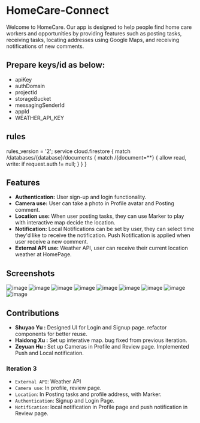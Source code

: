 # HomeCare-Connect

Welcome to HomeCare. Our app is designed to help people find home care workers and opportunities by providing features such as posting tasks, receiving tasks, locating addresses using Google Maps, and receiving notifications of new comments.

## Prepare keys/id as below:

- apiKey
- authDomain
- projectId
- storageBucket
- messagingSenderId
- appId
- WEATHER_API_KEY

## rules

rules_version = '2';
service cloud.firestore {
match /databases/{database}/documents {
match /{document=\*\*} {
allow read, write: if request.auth != null;
}
}
}

## Features

- **Authentication:** User sign-up and login functionality.
- **Camera use:** User can take a photo in Profile avatar and Posting comment.
- **Location use:** When user posting tasks, they can use Marker to play with interactive map decide the location.
- **Notification:** Local Notifications can be set by user, they can select time they'd like to receive the notification. Push Notification is applied when user receive a new comment.
- **External API use:** Weather API, user can receive their current location weather at HomePage.

## Screenshots
![image](https://github.com/Susiee03/HomeCare-Connect/assets/120871272/5257c35e-b554-423f-8be5-6fd1427f18c3)
![image](https://github.com/Susiee03/HomeCare-Connect/assets/120871272/62a32f82-2cce-4329-ba6e-3ae6121b3207)
![image](https://github.com/Susiee03/HomeCare-Connect/assets/120871272/014284b4-8173-494e-ae6b-36aecff91bf0)
![image](https://github.com/Susiee03/HomeCare-Connect/assets/120871272/45c79dde-da83-4651-b0af-c278fc3ddf16)
![image](https://github.com/Susiee03/HomeCare-Connect/assets/120871272/4118fdae-f1ac-4b99-bf36-de95e55f47a8)
![image](https://github.com/Susiee03/HomeCare-Connect/assets/120871272/eaa9e4ed-16ac-4304-8fe8-75b9c28837fe)
![image](https://github.com/Susiee03/HomeCare-Connect/assets/120871272/87adcbd4-6eb8-453b-8177-3477d6fe8cd8)
![image](https://github.com/Susiee03/HomeCare-Connect/assets/120871272/2467adaf-ace6-46ed-8daf-9f9d156a3ba4)
![image](https://github.com/Susiee03/HomeCare-Connect/assets/120871272/0e4de20a-e483-4649-80c4-a5f4694712db)



## Contributions

- **Shuyao Yu :** Designed UI for Login and Signup page. refactor components for better reuse.
- **Haidong Xu :** Set up interative map. bug fixed from previous iteration.
- **Zeyuan Hu :** Set up Cameras in Profile and Review page. Implemented Push and Local notification.

### Iteration 3

- `External API`: Weather API
- `Camera use`: In profile, review page.
- `Location`: In Posting tasks and profile address, with Marker.
- `Authentication`: Signup and Login Page.
- `Notification`: local notification in Profile page and push notification in Review page.
